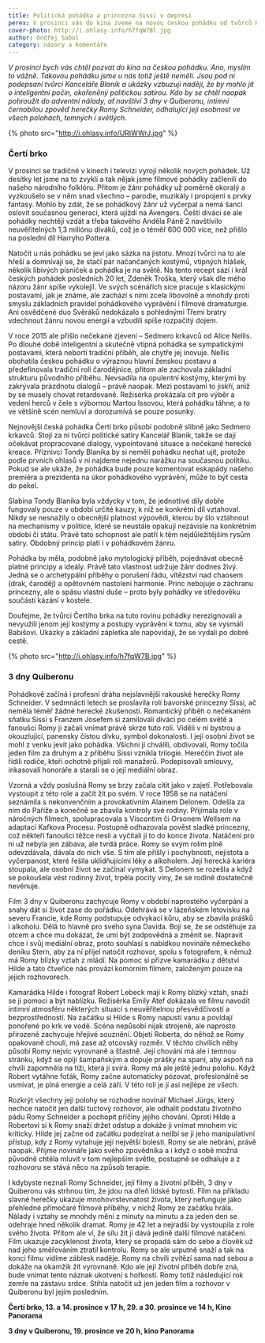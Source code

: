 ```yaml
---
title: Politická pohádka a princezna Sissi v depresi
perex: V prosinci vás do kina zveme na novou českou pohádku od tvůrců Kanceláře Blaník (ano, vážně!) a intimní černobílou zpověď herečky Romy Schneider.
cover-photo: http://i.ohlasy.info/h7fqW7Bl.jpg
author: Ondřej Sabol
category: názory a komentáře
---
```


*V prosinci bych vás chtěl pozvat do kina na českou pohádku. Ano, myslím to vážně. Takovou pohádku jsme u nás totiž ještě neměli. Jsou pod ní podepsaní tvůrci Kanceláře Blaník a ukázky vzbuzují naději, že by mohlo jít o inteligentní počin, okořeněný politickou satirou. Kdo by se chtěl naopak pohroužit do adventní nálady, ať navštíví 3 dny v Quiberonu, intimní černobílou zpověď herečky Romy Schneider, odhalující její osobnost ve všech polohách, temných i světlých.*

{% photo src="http://i.ohlasy.info/URIWWrJ.jpg" %}

### Čertí brko

V prosinci se tradičně v kinech i televizi vyrojí několik nových pohádek. Už desítky let jsme na to zvyklí a tak nějak jsme filmové pohádky začlenili do našeho národního folklóru. Přitom je žánr pohádky už poměrně okoralý a vyzkoušelo se v něm snad všechno – parodie, muzikály i propojení s prvky fantasy. Mohlo by zdát, že se pohádkový žánr už vyčerpal a nemá šanci oslovit současnou generaci, která ujíždí na Avengers. Čeští diváci se ale pohádky nechtějí vzdát a třeba takového Anděla Páně 2 navštívilo neuvěřitelných 1,3 miliónu diváků, což je o téměř 600 000 více, než přišlo na poslední díl Harryho Pottera. 

Natočit u nás pohádku se jeví jako sázka na jistotu. Mnozí tvůrci na to ale hřeší a domnívají se, že stačí pár načančaných kostýmů, vtipných hlášek, několik líbivých písniček a pohádka je na světě. Na tento recept sází i král českých pohádek posledních 20 let, Zdeněk Troška, který však dle mého názoru žánr spíše vykolejil. Ve svých scénářích sice pracuje s klasickými postavami, jak je známe, ale zachází s nimi zcela libovolně a mnohdy proti smyslu základních pravidel pohádkového vyprávění i filmové dramaturgie. Ani osvědčené duo Svěráků nedokázalo s pohlednými Třemi bratry vdechnout žánru novou energii a vzbudili spíše rozpačitý dojem.

V roce 2015 ale přišlo nečekané zjevení – Sedmero krkavců od Alice Nellis. Po dlouhé době inteligentní a skutečně vtipná pohádka se sympatickými postavami, která nebortí tradiční příběh, ale chytře jej inovuje. Nellis obohatila českou pohádku o výraznou hlavní ženskou postavu a předefinovala tradiční roli čarodějnice, přitom ale zachovala základní strukturu původního příběhu. Nevsadila na opulentní kostýmy, kterými by zakrývala prázdnotu dialogů – právě naopak. Mezi postavami to jiskří, aniž by se musely chovat retardovaně. Režisérka prokázala cit pro výběr a vedení herců v čele s výbornou Martou Issovou, která pohádku táhne, a to ve většině scén nemluví a dorozumívá se pouze posunky.

Nejnovější česká pohádka Čertí brko působí podobně slibně jako Sedmero krkavců. Stojí za ní tvůrci politické satiry Kancelář Blaník, takže se dají očekávat propracované dialogy, vypointované situace a nečekané herecké kreace. Příznivci Tondy Blaníka by si neměli pohádku nechat ujít, protože podle prvních ohlasů v ní najdeme nejednu narážku na současnou politiku. Pokud se ale ukáže, že pohádka bude pouze komentovat eskapády našeho premiéra a prezidenta na úkor pohádkového vyprávění, může to být cesta do pekel.

Slabina Tondy Blaníka byla vždycky v tom, že jednotlivé díly dobře fungovaly pouze v období určité kauzy, k níž se konkrétní díl vztahoval. Nikdy se nesnažily o obecnější platnost výpovědi, kterou by šlo vztáhnout na mechanismy v politice, které se neustále opakují nezávisle na konkrétním období či státu. Právě tato schopnost ale patří k těm nejdůležitějším rysům satiry. Obdobný princip platí i v pohádkovém žánru. 

Pohádka by měla, podobně jako mytologický příběh, pojednávat obecně platné principy a ideály. Právě tato vlastnost udržuje žánr dodnes živý. Jedná se o archetypální příběhy o porušení řádu, vítězství nad chaosem (drak, čaroděj) a opětovném nastolení harmonie. Princ nebojuje o záchranu princezny, ale o spásu vlastní duše – proto byly pohádky ve středověku součástí kázání v kostele.

Doufejme, že tvůrci Čertího brka na tuto rovinu pohádky nerezignovali a nevyužili jenom její kostýmy a postupy vyprávění k tomu, aby se vysmáli Babišovi. Ukázky a základní zápletka ale napovídají, že se vydali po dobré cestě.

{% photo src="http://i.ohlasy.info/h7fqW7B.jpg" %}

### 3 dny Quiberonu

Pohádkově začíná i profesní dráha nejslavnější rakouské herečky Romy Schneider. V sedmnácti letech se proslavila rolí bavorské princezny Sissi, ač neměla téměř žádné herecké zkušenosti. Romantický příběh o nečekaném sňatku Sissi s Franzem Josefem si zamilovali diváci po celém světě a fanoušci Romy ji začali vnímat právě skrze tuto roli. Viděli v ní bystrou a okouzlující, panensky čistou dívku, symbol dokonalosti. I její osobní život se mohl z venku jevit jako pohádka. Všichni jí chválili, obdivovali, Romy točila jeden film za druhým a z příběhu Sissi vznikla trilogie. Hereččin život ale řídili rodiče, kteří ochotně přijali roli manažerů. Podepisovali smlouvy, inkasovali honoráře a starali se o její mediální obraz.

Vzorná a vždy poslušná Romy se brzy začala cítit jako v zajetí. Potřebovala vystoupit z této role a začít žít po svém. V roce 1958 se na natáčení seznámila s nekonvenčním a provokativním Alainem Delonem. Odešla za ním do Paříže a konečně se zbavila kontroly své rodiny. Přijímala role v náročných filmech, spolupracovala s Viscontim či Orsonem Wellsem na adaptaci Kafkova Procesu. Postupně odhazovala pověst sladké princezny, což někteří fanoušci těžce nesli a vyčítali jí to do konce života. Natáčení pro ni už nebyla jen zábava, ale tvrdá práce. Romy se svým rolím plně odevzdávala, dávala do nich vše. S tím ale přišly i pochybnosti, nejistota a vyčerpanost, které řešila uklidňujícími léky a alkoholem. Její herecká kariéra stoupala, ale osobní život se začínal vymykat. S Delonem se rozešla a když se pokoušela vést rodinný život, trpěla pocity viny, že se rodině dostatečně nevěnuje.

Film 3 dny v Quiberonu zachycuje Romy v období naprostého vyčerpání a snahy dát si život zase do pořádku. Odehrává se v lázeňském letovisku na severu Francie, kde Romy podstupuje odvykací kůru, aby se zbavila prášků i alkoholu. Dělá to hlavně pro svého syna Davida. Bojí se, že se odstěhuje za otcem a chce mu dokázat, že umí být zodpovědná a změnit se. Napravit chce i svůj mediální obraz, proto souhlasí s nabídkou novináře německého deníku Stern, aby za ní přijel natočit rozhovor, spolu s fotografem, k němuž má Romy blízky vztah z mládí. Na pomoc si přizve kamarádku z dětství Hilde a tato čtveřice nás provází komorním filmem, založeným pouze na jejich rozhovorech.

Kamarádka Hilde i fotograf Robert Lebeck mají k Romy blízký vztah, snaží se ji pomoci a být nablízku. Režisérka Emily Atef dokázala ve filmu navodit intimní atmosféru některých situací s neuvěřitelnou přesvědčivostí a bezprostředností. Na začátku si Hilde s Romy napustí vanu a povídají ponořené po krk ve vodě. Scéna nepůsobí nijak strojeně, ale naprosto přirozeně zachycuje hřejivé souznění. Objetí Roberta, do něhož se Romy opakovaně choulí, má zase až otcovský rozměr. V těchto chvílích něhy působí Romy nejvíc vyrovnaně a šťastně. Její chování má ale i temnou stránku, když se opíjí šampaňským a dopuje prášky na spaní, aby aspoň na chvíli zapomněla na tíži, která jí svírá. Romy má ale ještě jednu polohu. Když Robert vytáhne foťák, Romy začne automaticky pózovat, profesionálně se usmívat, je plná energie a celá září. V této roli je jí asi nejlépe ze všech.

Rozkrýt všechny její polohy se rozhodne novinář Michael Jürgs, který nechce natočit jen další tuctový rozhovor, ale odhalit podstatu životního pádu Romy Schneider a pochopit příčiny jejího chování. Oproti Hilde a Robertovi si k Romy snaží držet odstup a dokáže ji vnímat mnohem víc kriticky. Hilde jej začne od začátku podezírat a nelíbí se jí jeho manipulativní přístup, kdy z Romy vytahuje její největší bolesti. Romy se ale nebrání, právě naopak. Přijme novináře jako svého zpovědníka a i když o sobě možná původně chtěla mluvit v tom nejlepším světle, postupně se odhaluje a z rozhovoru se stává něco na způsob terapie.

I kdybyste neznali Romy Schneider, její filmy a životní příběh, 3 dny v Quiberonu vás strhnou tím, že jdou na dřeň lidské bytosti. Film na příkladu slavné herečky ukazuje mnohovrstevnatost života, který nefunguje jako přehledné přímočaré filmové příběhy, v nichž Romy ze začátku hrála. Nálady i vztahy se mnohdy mění z minuty na minutu a za jeden den se odehraje hned několik dramat. Romy je 42 let a nejradši by vystoupila z role svého života. Přitom ale ví, že sílu žít jí dává jedině další filmové natáčení. Film ukazuje zacyklenost života, který se propadá sám do sebe a člověk už nad jeho směřováním ztratil kontrolu. Romy se ale urputně snaží a tak na konci filmu vidíme záblesk naděje. Romy na chvíli zvítězí sama nad sebou a dokáže na okamžik žít vyrovnaně. Kdo ale její životní příběh dobře zná, bude vnímat tento náznak ukotvení s hořkostí. Romy totiž následující rok zemře na zástavu srdce. Stihla natočit už jen jeden film a rozhovor v Quiberonu byl jejím posledním.

**Čertí brko, 13. a 14. prosince v 17 h, 29. a 30. prosince ve 14 h, Kino Panorama**

**3 dny v Quiberonu, 19. prosince ve 20 h, kino Panorama**
